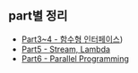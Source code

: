 ## part별 정리

* [Part3~4 - 함수형 인터페이스](./part1%2C2%2C3%2C4/readme.MD))
* [Part5 - Stream, Lambda](./part5_stream/readme.MD)
* [Part6 - Parallel Programming](./part6_pararell/readme.MD)
